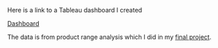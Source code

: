 Here is a link to a Tableau dashboard I created

[Dashboard](https://public.tableau.com/app/profile/idan.goldstein/viz/finalproject_16500569563530/Dashboard1)

The data is from product range analysis which I did in my [final project](https://github.com/idangold1212/Portfolio/tree/final_project).
